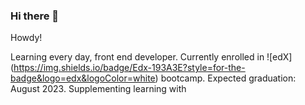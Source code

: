 ### Hi there 👋

Howdy! 

Learning every day, front end developer. Currently enrolled in !\[edX\](https://img.shields.io/badge/Edx-193A3E?style=for-the-badge&logo=edx&logoColor=white) bootcamp. Expected graduation: August 2023. Supplementing learning with 

<!--
**codemodeactivate/codemodeactivate** is a ✨ _special_ ✨ repository because its `README.md` (this file) appears on your GitHub profile.

Here are some ideas to get you started:

- 🔭 I’m currently working on ...
- 🌱 I’m currently learning ...
- 👯 I’m looking to collaborate on ...
- 🤔 I’m looking for help with ...
- 💬 Ask me about ...
- 📫 How to reach me: ...
- 😄 Pronouns: ...
- ⚡ Fun fact: ...
-->
